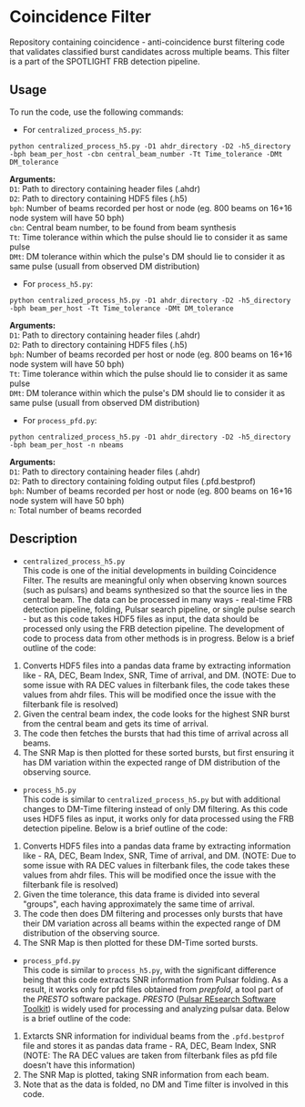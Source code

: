 # Coincidence Filter
Repository containing coincidence - anti-coincidence burst filtering code that validates classified burst candidates across multiple beams. This filter is a part of the SPOTLIGHT FRB detection pipeline.

## Usage
To run the code, use the following commands:

* For `centralized_process_h5.py`:

`python centralized_process_h5.py -D1 ahdr_directory -D2 -h5_directory -bph beam_per_host -cbn central_beam_number -Tt Time_tolerance -DMt DM_tolerance`

**Arguments:** \
`D1`: Path to directory containing header files (.ahdr) \
`D2`: Path to directory containing HDF5 files (.h5)\
`bph`: Number of beams recorded per host or node (eg. 800 beams on 16+16 node system will have 50 bph) \
`cbn`: Central beam number, to be found from beam synthesis \
`Tt`: Time tolerance within which the pulse should lie to consider it as same pulse \
`DMt`: DM tolerance within which the pulse's DM should lie to consider it as same pulse (usuall from observed DM distribution)

* For `process_h5.py`:

`python centralized_process_h5.py -D1 ahdr_directory -D2 -h5_directory -bph beam_per_host -Tt Time_tolerance -DMt DM_tolerance` 

**Arguments:** \
`D1`: Path to directory containing header files (.ahdr) \
`D2`: Path to directory containing HDF5 files (.h5) \
`bph`: Number of beams recorded per host or node (eg. 800 beams on 16+16 node system will have 50 bph) \
`Tt`: Time tolerance within which the pulse should lie to consider it as same pulse \
`DMt`: DM tolerance within which the pulse's DM should lie to consider it as same pulse (usuall from observed DM distribution)

* For `process_pfd.py`:

`python centralized_process_h5.py -D1 ahdr_directory -D2 -h5_directory -bph beam_per_host -n nbeams` 

**Arguments:** \
`D1`: Path to directory containing header files (.ahdr)\
`D2`: Path to directory containing folding output files (.pfd.bestprof) \
`bph`: Number of beams recorded per host or node (eg. 800 beams on 16+16 node system will have 50 bph)  
`n`: Total number of beams recorded

## Description
* `centralized_process_h5.py` \
This code is one of the initial developments in building Coincidence Filter. The results are meaningful only when observing known sources (such as pulsars) and beams synthesized so that the source lies in the central beam. The data can be processed in many ways - real-time FRB detection pipeline, folding, Pulsar search pipeline, or single pulse search - but as this code takes HDF5 files as input, the data should be processed only using the FRB detection pipeline. The development of code to process data from other methods is in progress. Below is a brief outline of the code: 
1. Converts HDF5 files into a pandas data frame by extracting information like - RA, DEC, Beam Index, SNR, Time of arrival, and DM. (NOTE: Due to some issue with RA DEC values in filterbank files, the code takes these values from ahdr files. This will be modified once the issue with the filterbank file is resolved)
2. Given the central beam index, the code looks for the highest SNR burst from the central beam and gets its time of arrival.
3. The code then fetches the bursts that had this time of arrival across all beams.
4. The SNR Map is then plotted for these sorted bursts, but first ensuring it has DM variation within the expected range of DM distribution of the observing source.

* `process_h5.py` \
This code is similar to `centralized_process_h5.py` but with additional changes to DM-Time filtering instead of only DM filtering. As this code uses HDF5 files as input, it works only for data processed using the FRB detection pipeline. Below is a brief outline of the code: 
1. Converts HDF5 files into a pandas data frame by extracting information like - RA, DEC, Beam Index, SNR, Time of arrival, and DM. (NOTE: Due to some issue with RA DEC values in filterbank files, the code takes these values from ahdr files. This will be modified once the issue with the filterbank file is resolved)
2. Given the time tolerance, this data frame is divided into several "groups", each having approximately the same time of arrival.
3. The code then does DM filtering and processes only bursts that have their DM variation across all beams within the expected range of DM distribution of the observing source.
4. The SNR Map is then plotted for these DM-Time sorted bursts.

*  `process_pfd.py` \
This code is similar to `process_h5.py`, with the significant difference being that this code extracts SNR information from Pulsar folding. As a result, it works only for pfd files obtained from _prepfold_, a tool part of the _PRESTO_ software package. _PRESTO_ ([Pulsar REsearch Software Toolkit](http://www.cv.nrao.edu/~sransom/presto/)) is widely used for processing and analyzing pulsar data. 
Below is a brief outline of the code: 
1. Extarcts SNR information for individual beams from the `.pfd.bestprof` file and stores it as pandas data frame - RA, DEC, Beam Index, SNR (NOTE: The RA DEC values are taken from filterbank files as pfd file doesn't have this information)
2. The SNR Map is plotted, taking SNR information from each beam. 
3. Note that as the data is folded, no DM and Time filter is involved in this code. 